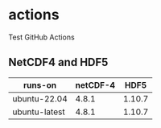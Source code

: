 # actions
Test GitHub Actions

## NetCDF4 and HDF5

| runs-on     |netCDF-4|HDF5  |
|-------------|--------|------|
|ubuntu-22.04 |4.8.1   |1.10.7|
|ubuntu-latest|4.8.1   |1.10.7|


